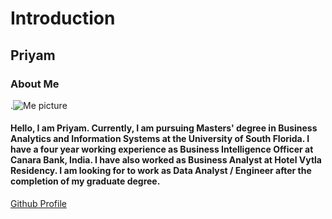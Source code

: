 # Introduction
## Priyam
### About Me
.![Me picture](https://github.com/priyam0003/Introduction/assets/111543804/c35b7297-f57b-47ff-8269-8c34b828ebcc)

#### Hello, I am Priyam. Currently, I am pursuing Masters' degree in Business Analytics and Information Systems at the University of South Florida. I have a four year working experience as Business Intelligence Officer at Canara Bank, India. I have also worked as Business Analyst at Hotel Vytla Residency. I am looking for to work as Data Analyst / Engineer after the completion of my graduate degree.

[Github Profile](https://github.com/priyam0003)




